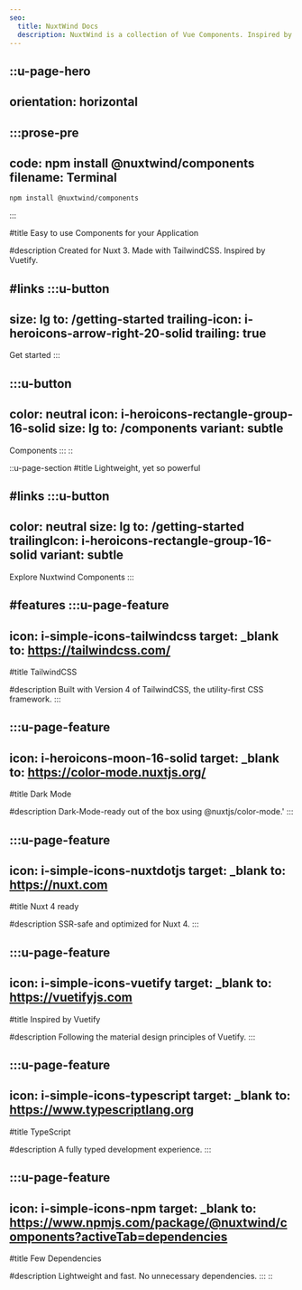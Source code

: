 ```yaml
---
seo:
  title: NuxtWind Docs
  description: NuxtWind is a collection of Vue Components. Inspired by Vuetify. Created for Nuxt 3.
---
```


::u-page-hero
---
orientation: horizontal
---
  :::prose-pre
  ---
  code: npm install @nuxtwind/components
  filename: Terminal
  ---
  ```bash
  npm install @nuxtwind/components
  ```
  :::

#title
Easy to use Components for your Application

#description
Created for Nuxt 3. Made with TailwindCSS. Inspired by Vuetify.

#links
  :::u-button
  ---
  size: lg
  to: /getting-started
  trailing-icon: i-heroicons-arrow-right-20-solid
  trailing: true
  ---
  Get started
  :::

  :::u-button
  ---
  color: neutral
  icon: i-heroicons-rectangle-group-16-solid
  size: lg
  to: /components
  variant: subtle
  ---
  Components
  :::
::

::u-page-section
#title
Lightweight, yet so powerful

#links
  :::u-button
  ---
  color: neutral
  size: lg
  to: /getting-started
  trailingIcon: i-heroicons-rectangle-group-16-solid
  variant: subtle
  ---
  Explore Nuxtwind Components
  :::

#features
  :::u-page-feature
  ---
  icon: i-simple-icons-tailwindcss
  target: _blank
  to: https://tailwindcss.com/
  ---
  #title
  TailwindCSS

  #description
  Built with Version 4 of TailwindCSS, the utility-first CSS framework.
  :::

  :::u-page-feature
  ---
  icon: i-heroicons-moon-16-solid
  target: _blank
  to: https://color-mode.nuxtjs.org/
  ---
  #title
  Dark Mode

  #description
  Dark-Mode-ready out of the box using @nuxtjs/color-mode.'
  :::

  :::u-page-feature
  ---
  icon: i-simple-icons-nuxtdotjs
  target: _blank
  to: https://nuxt.com
  ---
  #title
  Nuxt 4 ready

  #description
  SSR-safe and optimized for Nuxt 4.
  :::

  :::u-page-feature
  ---
  icon: i-simple-icons-vuetify
  target: _blank
  to: https://vuetifyjs.com
  ---
  #title
  Inspired by Vuetify

  #description
  Following the material design principles of Vuetify.
  :::

  :::u-page-feature
  ---
  icon: i-simple-icons-typescript
  target: _blank
  to: https://www.typescriptlang.org
  ---
  #title
  TypeScript

  #description
  A fully typed development experience.
  :::

  :::u-page-feature
  ---
  icon: i-simple-icons-npm
  target: _blank
  to: https://www.npmjs.com/package/@nuxtwind/components?activeTab=dependencies
  ---
  #title
  Few Dependencies

  #description
  Lightweight and fast. No unnecessary dependencies.
  :::
::
